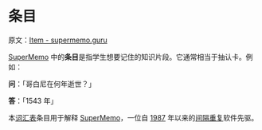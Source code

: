 # 条目

原文：[Item - supermemo.guru](https://supermemo.guru/wiki/Item)

[SuperMemo](https://supermemo.guru/wiki/SuperMemo) 中的**条目**是指学生想要记住的知识片段。它通常相当于抽认卡。例如：

**问**：「哥白尼在何年逝世？」

**答**：「1543 年」

本[词汇表](https://supermemo.guru/wiki/Glossary)条目用于解释 [SuperMemo](https://supermemo.guru/wiki/SuperMemo_Guru)，一位自 [1987](https://supermemo.guru/wiki/History_of_spaced_repetition_(print)) 年以来的[间隔重复](https://supermemo.guru/wiki/Spaced_repetition)软件先驱。